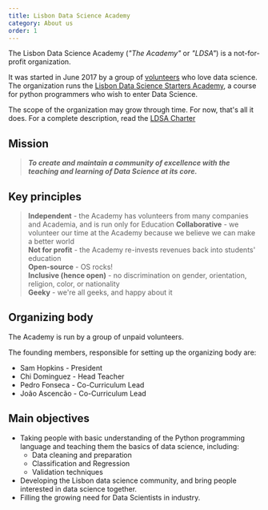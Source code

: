 ```yaml
---
title: Lisbon Data Science Academy
category: About us
order: 1
---
```



The Lisbon Data Science Academy (_"The Academy"_ or _"LDSA"_) is a not-for-profit organization. 

It was started in June 2017 by a group of [volunteers](#organizing-body) who love data science. The organization runs the [Lisbon Data Science Starters Academy](pages/Starters-Academy-(Course)), a course for python programmers who wish to enter Data Science. 

The scope of the organization may grow through time. For now, that's all it does. For a complete description, read the [LDSA Charter](https://docs.google.com/document/d/1EDQF8lFZA0DYKhru57rxLI4d7s3ReiN90BFdjTHtP-Q/edit)  

## Mission

> _**To create and maintain a community of excellence with the teaching and learning of Data Science at its core.**_

## Key principles
> **Independent**    - the Academy has volunteers from many companies and Academia, and is run only for Education 
> **Collaborative**  - we volunteer our time at the Academy because we believe we can make a better world  
> **Not for profit** - the Academy re-invests revenues back into students' education   
> **Open-source**    - OS rocks!   
> **Inclusive (hence open)** - no discrimination on gender, orientation, religion, color, or nationality   
> **Geeky**          - we're all geeks, and happy about it   

## Organizing body

The Academy is run by a group of unpaid volunteers.  

The founding members, responsible for setting up the organizing body are:
* Sam Hopkins - President
* Chi Dominguez - Head Teacher
* Pedro Fonseca - Co-Curriculum Lead
* João Ascencão - Co-Curriculum Lead

## Main objectives 

* Taking people with basic understanding of the Python programming language and teaching them the basics of data science, including:
   * Data cleaning and preparation
   * Classification and Regression 
   * Validation techniques 
* Developing the Lisbon data science community, and bring people interested in data science together. 
* Filling the growing need for Data Scientists in industry.
